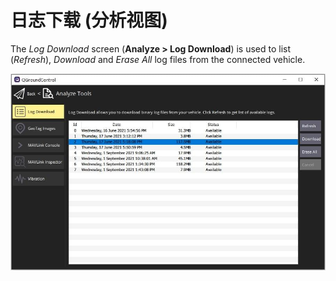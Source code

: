# 日志下载 (分析视图)

The _Log Download_ screen (**Analyze > Log Download**) is used to list (_Refresh_),
_Download_ and _Erase All_ log files from the connected vehicle.

![Analyze View Log Download](../../../assets/analyze/log_download.jpg)
